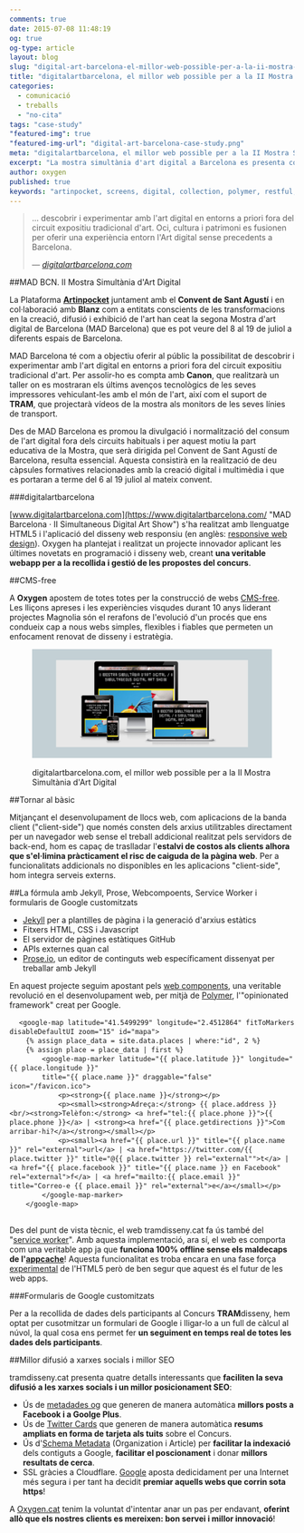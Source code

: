 ```yaml
---
comments: true
date: 2015-07-08 11:48:19
og: true
og-type: article
layout: blog
slug: "digital-art-barcelona-el-millor-web-possible-per-a-la-ii-mostra-simultania-d-art-digital"
title: "digitalartbarcelona, el millor web possible per a la II Mostra Simultània d'Art Digital"
categories: 
  - comunicació
  - treballs
  - "no-cita"
tags: "case-study"
"featured-img": true
"featured-img-url": "digital-art-barcelona-case-study.png"
meta: "digitalartbarcelona, el millor web possible per a la II Mostra Simultània d'Art Digital"
excerpt: "La mostra simultània d'art digital a Barcelona es presenta com una exposició simultània en espais i edificis de referència de la ciutat."
author: oxygen
published: true
keywords: "artinpocket, screens, digital, collection, polymer, restful, api, service, worker, google, forms, micorformat"
---
```


>... descobrir i experimentar amb l'art digital en entorns a priori fora del circuit expositiu tradicional d'art. Oci, cultura i patrimoni es fusionen per oferir una experiència entorn l'Art digital sense precedents a Barcelona.<footer>&mdash; <cite><a href="{{ page.url }}" title="{{ page.title }}">digitalartbarcelona.com</a></cite></footer>

##MAD BCN. II Mostra Simultània d'Art Digital

La Plataforma **[Artinpocket](http://www.artinpocekt.cat/)** juntament amb el **Convent de Sant Agustí** i en col·laboració amb **Blanz** com a entitats conscients de les transformacions en la creació, difusió i exhibició de l'art han ceat la segona Mostra d'art digital de Barcelona (MAD Barcelona) que es pot veure del 8 al 19 de juliol a diferents espais de Barcelona. 

MAD Barcelona té com a objectiu oferir al públic la possibilitat de descobrir i experimentar amb l'art digital en entorns a priori fora del circuit expositiu tradicional d'art. Per assolir-ho es compta amb **Canon**, que realitzarà un taller on es mostraran els últims avenços tecnològics de les seves impressores vehiculant-les amb el món de l'art, així com el suport de **TRAM**, que projectarà vídeos de la mostra als monitors de les seves línies de transport.

Des de MAD Barcelona es promou la divulgació i normalització del consum de l'art digital fora dels circuits habituals i per aquest motiu la part educativa de la Mostra, que serà dirigida pel Convent de Sant Agustí de Barcelona, resulta essencial. Aquesta consistirà en la realització de deu càpsules formatives relacionades amb la creació digital i multimèdia i que es portaran a terme del 6 al 19 juliol al mateix convent.

###digitalartbarcelona

[www.digitalartbarcelona.com](https://www.digitalartbarcelona.com/ "MAD Barcelona &middot; II Simultaneous Digital Art Show") s'ha realitzat amb llenguatge HTML5 i l'aplicació del disseny web responsiu (en anglès: [responsive web design](http://en.wikipedia.org/wiki/Responsive_web_design "Responsive web desgin - Wikipedia the free encyclopedia")). Oxygen ha plantejat i realitzat un projecte innovador aplicant les últimes novetats en programació i disseny web, creant **una veritable webapp per a la recollida i gestió de les propostes del concurs**.

##CMS-free

A **Oxygen** apostem de totes totes per la construcció de webs [CMS-free](/oxygen-un-web-cms-free). Les lliçons apreses i les experiències visqudes durant 10 anys liderant projectes Magnolia són el rerafons de l'evolució d'un procés que ens condueix cap a nous webs simples, flexibles i fiables que permeten un enfocament renovat de disseny i estratègia.

<figure class="hidden-xs hidden-sm ox_animate_when_almost_visible ox_right-to-left"><img src="/assets/img/digital-art-barcelona-full-width-snapshot.png" /><figcaption><p>digitalartbarcelona.com, el millor web possible per a la II Mostra Simultània d'Art Digital</p></figcaption></figure>

##Tornar al bàsic

Mitjançant el desenvolupament de llocs web, com aplicacions de la banda client ("client-side") que només consten dels arxius utilitzables directament per un navegador web sense el treball addicional realitzat pels servidors de back-end, hom es capaç de traslladar l'**estalvi de costos als clients alhora que s'el·limina pràcticament el risc de caiguda de la pàgina web**. Per a funcionalitats addicionals no disponibles en les aplicacions "client-side", hom integra serveis externs.

##La fórmula amb Jekyll, Prose, Webcompoents, Service Worker i formularis de Google customitzats

- [Jekyll](http://jekyllrb.com/ "Jekyll &bull; Simple, blog-aware, static sites") per a plantilles de pàgina i la generació d'arxius estàtics
- Fitxers HTML, CSS i Javascript
- El servidor de pàgines estàtiques GitHub
- APIs externes quan cal
- [Prose.io](http://prose.io/ "Prose &middot; A Content Editor for GitHub"), un editor de continguts web específicament dissenyat per treballar amb Jekyll

En aquest projecte seguim apostant pels [web components](http://webcomponents.org/ "WebComponents.org"), una veritable revolució en el desenvolupament web, per mitjà de [Polymer](http://www.polymer-project.org/ "Welcome - Polymer"), l'"opinionated framework" creat per Google.

<pre>
  <code>&#60;google-map latitude="41.5499299" longitude="2.4512864" fitToMarkers disableDefaultUI zoom="15" id="mapa"&#62;
    &#123;% assign place_data = site.data.places | where:"id", 2 %&#125;
    &#123;% assign place = place_data | first %&#125;
        &#60;google-map-marker latitude="&#123;&#123; place.latitude &#125;&#125;" longitude="&#123;&#123; place.longitude &#125;&#125;"
        title="&#123;&#123; place.name &#125;&#125;" draggable="false" icon="/favicon.ico"&#62;
            &#60;p&#62;&#60;strong&#62;&#123;&#123; place.name &#125;&#125;&#60;/strong&#62;&#60;/p&#62;
            &#60;p&#62;&#60;small&#62;&#60;strong&#62;Adreça:&#60;/strong&#62; &#123;&#123; place.address &#125;&#125;&#60;br/&#62;&#60;strong&#62;Telèfon:&#60;/strong&#62; &#60;a href="tel:&#123;&#123; place.phone &#125;&#125;"&#62;&#123;&#123; place.phone &#125;&#125;&#60;/a&#62; | &#60;strong&#62;&#60;a href="&#123;&#123; place.getdirections &#125;&#125;"&#62;Com arribar-hi?&#60;/a&#62;&#60;/strong&#62;&#60;/small&#62;&#60;/p&#62;
            &#60;p&#62;&#60;small&#62;&#60;a href="&#123;&#123; place.url &#125;&#125;" title="&#123;&#123; place.name &#125;&#125;" rel="external"&#62;url&#60;/a&#62; | &#60;a href="https://twitter.com/&#123;&#123; place.twitter &#125;&#125;" title="@&#123;&#123; place.twitter &#125;&#125; rel="external""&#62;t&#60;/a&#62; | &#60;a href="&#123;&#123; place.facebook &#125;&#125;" title="&#123;&#123; place.name &#125;&#125; en Facebook" rel="external"&#62;f&#60;/a&#62; | &#60;a href="mailto:&#123;&#123; place.email &#125;&#125;" title="Correo-e &#123;&#123; place.email &#125;&#125;" rel="external"&#62;e&#60;/a&#62;&#60;/small&#62;&#60;/p&#62;
        &#60;/google-map-marker&#62;
    &#60;/google-map&#62;
  </code>
</pre>

Des del punt de vista tècnic, el web tramdisseny.cat fa ús també del "[service worker](http://www.html5rocks.com/en/tutorials/service-worker/introduction/)". Amb aquesta implementació, ara sí, el web es comporta com una veritable app ja que **funciona 100% offline sense els maldecaps de l'[appcache](http://alistapart.com/article/application-cache-is-a-douchebag)**! Aquesta funcionalitat es troba encara en una fase força [experimental](http://caniuse.com/#feat=serviceworkers) de l'HTML5  però de ben segur que aquest és el futur de les web apps.

###Formularis de Google customitzats

Per a la recollida de dades dels participants al Concurs **TRAM**disseny, hem optat per cusotmitzar un formulari de Google i lligar-lo a un full de càlcul al núvol, la qual cosa ens permet fer **un seguiment en temps real de totes les dades dels participants**.

##Millor difusió a xarxes socials i millor SEO

tramdisseny.cat presenta quatre detalls interessants que **faciliten la seva difusió a les xarxes socials i un millor posicionament SEO**:

- Ús de [metadades og](http://ogp.me/ "The Open Graph Protocol") que generen de manera automàtica **millors posts a Facebook i a Goolge Plus**.
- Ús de [Twitter Cards](https://dev.twitter.com/cards/overview "Twitter Cards | Twitter Developers") que generen de manera automàtica **resums ampliats en forma de tarjeta als tuits** sobre el Concurs.
- Ús d'[Schema Metadata](http://schema.org/docs/schemas.html "Schemas - schema.org") (Organization i Article) per **facilitar la indexació** dels contiguts a Google, **facilitar el poscionament** i donar **millors resultats de cerca**.
- SSL gràcies a Cloudflare. [Google](http://googlewebmastercentral.blogspot.com.es/2014/08/https-as-ranking-signal.html "Official Google Webmaster Central Blog: HTTPS as a ranking signal") aposta dedicidament per una Internet més segura i per tant ha decidit **premiar aquells webs que corrin sota https**!

A [Oxygen.cat](http://www.oxygen.cat/) tenim la voluntat d'intentar anar un pas per endavant, **oferint allò que els nostres clients es mereixen: bon servei i millor innovació**!